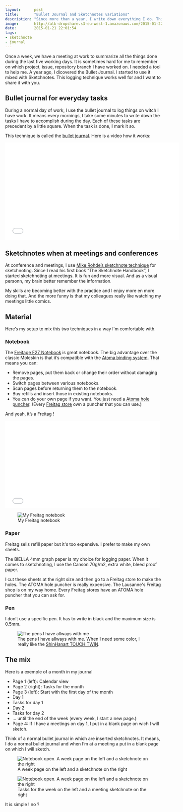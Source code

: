 ```yaml
---
layout:      post
title:       "Bullet Journal and Sketchnotes variations"
description: "Since more than a year, I write down everything I do. This logging technique works well for and I want to share it with you."
image:       http://alb-dropshare.s3-eu-west-1.amazonaws.com/2015-01-22-blog-sketchnote.jpg
date:        2015-01-21 22:01:54
tags:
- sketchnote
- journal
---
```


Once a week, we have a meeting at work to summarize all the things done during the last five working days. It is sometimes hard for me to remember on which project, issue, repository branch I have worked on. I needed a tool to help me.
A year ago, I dicovered the Bullet Journal. I started to use it mixed with Sketchnotes.
This logging technique works well for and I want to share it with you.

## Bullet journal for everyday tasks

During a normal day of work, I use the bullet journal to log things on witch I have work. It means every mornings, I take some minutes to write down the tasks I have to accomplish during the day. Each of these tasks are precedent by a little square. When the task is done, I mark it so.

This technique is called the [bullet journal](http://bulletjournal.com). Here is a video how it works:

<iframe width="560" height="315" src="//www.youtube.com/embed/GfRf43JTqY4" frameborder="0" allowfullscreen></iframe>

## Sketchnotes when at meetings and conferences

At conference and meetings, I use [Mike Rohde’s sketchnote technique](http://rohdesign.com/book/) for sketchnoting. Since I read his first book “The Sketchnote Handbook”, I started sketchnoting at meetings. It is fun and more visual. And as a visual personn, my brain better remember the information.

My skills are becoming better with the practice and I enjoy more en more doing that. And the more funny is that my colleagues really like watching my meetings little comics.

## Material

Here’s my setup to mix this two techniques in a way I'm comfortable with.

### Notebook

The [Freitage F27 Notebook](http://www.freitag.ch/Fundamentals/Notebooks-%26-Agendas/NOTEBOOK/pa/F27_00017) is great notebook. The big advantage over the classic Moleskin is that it’s compatible with the [Atoma binding system](http://www.atoma.be/). That means you can:

- Remove pages, put them back or change their order without damaging the pages.
- Switch pages between various notebooks.
- Scan pages before returning them to the notebook.
- Buy refills and insert those in existing notebooks.
- You can do your own page if you want. You just need a [Atoma hole puncher](http://www.atoma.be/en/puncher.php). (Every [Freitag store](http://www.freitag.ch/store-locator) own a puncher that you can use.)

And yeah, it’s a Freitag !

<iframe src="//player.vimeo.com/video/30231914" width="500" height="281" frameborder="0" webkitallowfullscreen mozallowfullscreen allowfullscreen></iframe>

<figure>
<img src="http://alb-dropshare.s3-eu-west-1.amazonaws.com/2015-01-22-blog-notebook.jpg" alt="My Freitag notebook">
<figcaption>
My Freitag notebook
</figcaption>
</figure>

### Paper

Freitag sells refill paper but it's too expensive. I prefer to make my own sheets.

The BIELLA 4mm graph paper is my choice for logging paper. When it comes to sketchnoting, I use the Canson 70g/m2, extra white, bleed proof paper.

I cut these sheets at the right size and then go to a Freitag store to make the holes. The ATOMA hole puncher is really expensive. The Lausanne's Freitag shop is on my way home. Every Freitag stores have an ATOMA hole puncher that you can ask for.

### Pen

I don’t use a specific pen. It has to write in black and the maximum size is 0.5mm.

<figure>
<img src="http://alb-dropshare.s3-eu-west-1.amazonaws.com/2015-01-22-blog-pen.jpg" alt="The pens I have allways with me">
<figcaption>
The pens I have allways with me. When I need some color, I really like the <a href="http://shinhanart.co.kr/eng/product/product_touch.php">ShinHanart TOUCH TWIN</a>.
</figcaption>
</figure>

## The mix

Here is a exemple of a month in my journal

- Page 1 (left): Calendar view
- Page 2 (right): Tasks for the month
- Page 3 (left): Start with the first day of the month
- Day 1
- Tasks for day 1
- Day 2
- Tasks for day 2
- ... until the end of the week (every week, I start a new page.)
- Page 4: If I have a meetings on day 1, I put in a blank page on wich I will sketch.  

Think of a normal bullet journal in which are inserted sketchnotes. It means, I do a normal bullet journal and when I’m at a meeting a put in a blank page on which I will sketch.

<figure>
<img src="http://alb-dropshare.s3-eu-west-1.amazonaws.com/2015-01-22-blog-notebook-open-1.jpg" alt="Notebook open. A week page on the left and a sketchnote on the right">
<figcaption>
A week page on the left and a sketchnote on the right
</figcaption>
</figure>

<figure>
<img src="http://alb-dropshare.s3-eu-west-1.amazonaws.com/2015-01-22-blog-notebook-open-2.jpg" alt="Notebook open. A week page on the left and a sketchnote on the right">
<figcaption>
Tasks for the week on the left and a meeting sketchnote on the right
</figcaption>
</figure>

It is simple ! no ?
